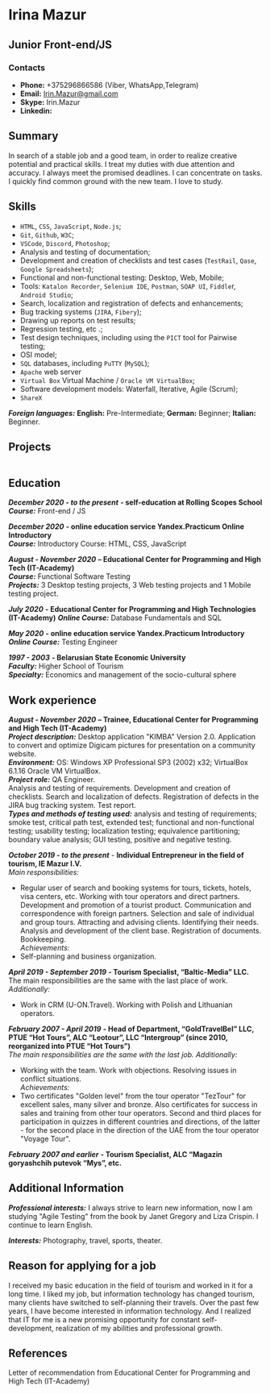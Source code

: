 # Irina Mazur

## Junior Front-end/JS

### Contacts

+ **Phone:** +375296866586 (Viber, WhatsApp,Telegram)
+ **Email:** Irin.Mazur@gmail.com
+ **Skype:** Irin.Mazur
+ **Linkedin:**  

## Summary

In search of a stable job and a good team, in order to realize creative potential and practical skills. I treat my duties with due attention and accuracy. I always meet the promised deadlines. I can concentrate on tasks. I quickly find common ground with the new team. I love to study.

## Skills 

+ `HTML`, `CSS`, `JavaScript`, `Node.js`;
+ `Git`, `Github`, `W3C`;
+ `VSCode`, `Discord`, `Photoshop`;
+ Analysis and testing of documentation;
+ Development and creation of checklists and test cases (`TestRail`, `Qase`, `Google Spreadsheets`);
+ Functional and non-functional testing: Desktop, Web, Mobile;
+ Tools: `Katalon Recorder`, `Selenium IDE`, `Postman`, `SOAP UI`, `Fiddle`r, `Android Studio`;
+ Search, localization and registration of defects and enhancements;
+ Bug tracking systems (`JIRA`, `Fibery`);
+ Drawing up reports on test results;
+ Regression testing, etc .;
+ Test design techniques, including using the `PICT` tool for Pairwise testing;
+ OSI model;
+ `SQL` databases, including `PuTTY` (`MySQL`);
+ `Apache` web server
+ `Virtual Box` Virtual Machine / `Oracle VM VirtualBox`;
+ Software development models: Waterfall, Iterative, Agile (Scrum);
+ `ShareX`

***Foreign languages:*** 
**English:** Pre-Intermediate;
**German:** Beginner;
**Italian:** Beginner.

## Projects

```
```

## Education

***December 2020 - to the present*** **- self-education at Rolling Scopes School**  
***Course:*** Front-end / JS  

***December 2020*** **- online education service Yandex.Practicum Online Introductory**  
***Course:*** Introductory Course: HTML, CSS, JavaScript  

***August - November 2020*** **– Educational Center for Programming and High Tech (IT-Academy)**  
***Course:*** Functional Software Testing  
***Projects:*** 3 Desktop testing projects, 3 Web testing projects and 1 Mobile testing project. 

***July 2020*** **- Educational Center for Programming and High Technologies (IT-Academy)**
***Online Course:*** Database Fundamentals and SQL  

***May 2020*** **- online education service Yandex.Practicum Introductory**  
***Online Course:*** Testing Engineer  
 
***1997 - 2003*** **- Belarusian State Economic University**  
***Faculty:*** Higher School of Tourism  
***Specialty:*** Economics and management of the socio-cultural sphere

## Work experience

***August - November 2020*** **– Trainee, Educational Center for Programming and High Tech (IT-Academy)**  
***Project description:*** Desktop application "KIMBA" Version 2.0. Application to convert and optimize Digicam pictures for presentation on a community website.  
***Environment:*** OS: Windows XP Professional SP3 (2002) x32; VirtualBox 6.1.16 Oracle VM VirtualBox.  
***Project role:*** QA Engineer.  
Analysis and testing of requirements. Development and creation of checklists. Search and localization of defects. Registration of defects in the JIRA bug tracking system. Test report.  
***Types and methods of testing used:*** analysis and testing of requirements; smoke test, critical path test, extended test; functional and non-functional testing; usability testing; localization testing; equivalence partitioning; boundary value analysis; GUI testing, positive and negative testing.
 
***October 2019 - to the present*** - **Individual Entrepreneur in the field of tourism, IE Mazur I.V.**  
*Main responsibilities:*
+ Regular user of search and booking systems for tours, tickets, hotels, visa centers, etc. Working with tour operators and direct partners. Development and promotion of a tourist product. Communication and correspondence with foreign partners. Selection and sale of individual and group tours. Attracting and advising clients. Identifying their needs. Analysis and development of the client base. Registration of documents. Bookkeeping.  
*Achievements:*
+ Self-planning and business organization.
 
***April 2019 - September 2019*** **- Tourism Specialist, “Baltic-Media” LLC.**   
The main responsibilities are the same with the last place of work.     
*Additionally:*
+ Work in CRM (U-ON.Travel). Working with Polish and Lithuanian operators.  
 
***February 2007 - April 2019*** **- Head of Department, “GoldTravelBel” LLC, PTUE “Hot Tours”, ALC “Leotour”, LLC “Intergroup” (since 2010, reorganized into PTUE “Hot Tours”)**  
*The main responsibilities are the same with the last job. Additionally:*  
+ Working with the team. Work with objections. Resolving issues in conflict situations.  
*Achievements:*
+ Two certificates "Golden level" from the tour operator "TezTour" for excellent sales, many silver and bronze. Also certificates for success in sales and training from other tour operators. Second and third places for participation in quizzes in different countries and directions, of the latter - for the second place in the direction of the UAE from the tour operator "Voyage Tour".
 
***February 2007 and earlier*** **- Tourism Specialist, ALC “Magazin goryashchih putevok “Mys”, etc.**

## Additional Information

***Professional interests:*** I always strive to learn new information, now I am studying "Agile Testing" from the book by Janet Gregory and Liza Crispin. I continue to learn English.

***Interests:*** Photography, travel, sports, theater.

## Reason for applying for a job 

I received my basic education in the field of tourism and worked in it for a long time. I liked my job, but information technology has changed tourism, many clients have switched to self-planning their travels. Over the past few years, I have become interested in information technology. And I realized that IT for me is a new promising opportunity for constant self-development, realization of my abilities and professional growth. 

## References 

Letter of recommendation from Educational Center for Programming and High Tech (IT-Academy)



